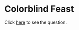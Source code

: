 # Colorblind Feast
Click [here](https://www.codechef.com/DEC18B/problems/CBFEAST) to see the question.
